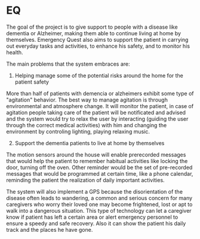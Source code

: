 # EQ
The goal of the project is to give support to people with a disease like dementia or Alzheimer, making them able to continue living at home by themselves.
Emergency Quest also aims to support the patient in carrying out everyday tasks and activities, to enhance his safety, and to monitor his health.

The main problems that the system embraces are:

1) Helping manage some of the potential risks around the home for the patient safety

More than half of patients with demencia or alzheimers  exhibit some type of "agitation" behavior. The best way to manage agitation is through environmental and atmosphere change. It will monitor the patient, in case of agitation people taking care of the patient will be notificated and advised and the system  would try to relax the user by interacting (guiding the user through the correct medical activities) with him and changing the environment by controling lighting, playing relaxing music.

2) Support the dementia patients to live at home by themselves

The motion sensors  around the house will enable prerecorded messages that would help the patient to remember habitual activities like locking the door, turning off the oven.
Other reminder would be the set of pre-recorded messages that would be programmed at certain time, like a phone calendar, reminding the patient the realization of daily important activities.

The system will also implement a GPS because the disorientation of the disease often leads to wandering, a common and serious concern for many caregivers who worry their loved one may become frightened, lost or apt to walk into a dangerous situation. This type of technology can let a caregiver know if patient has left a certain area or alert emergency personnel to ensure a speedy and safe recovery. Also it can show the patient his daily track and the places he have gone.

